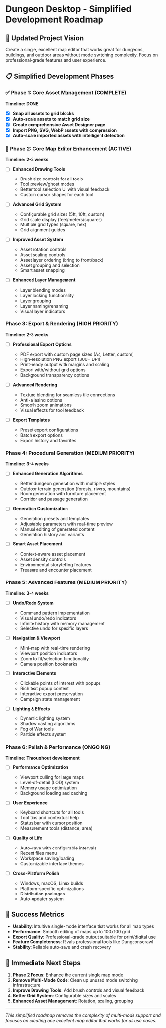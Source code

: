 # Dungeon Desktop - Simplified Development Roadmap

## 🎯 Updated Project Vision
Create a single, excellent map editor that works great for dungeons, buildings, and outdoor areas without mode switching complexity. Focus on professional-grade features and user experience.

## 📋 Simplified Development Phases

### ✅ Phase 1: Core Asset Management (COMPLETE)
**Timeline: DONE**
- [x] **Snap all assets to grid blocks**
- [x] **Auto-scale assets to match grid size** 
- [x] **Create comprehensive Asset Designer page**
- [x] **Import PNG, SVG, WebP assets with compression**
- [x] **Auto-scale imported assets with intelligent detection**

### 🚀 Phase 2: Core Map Editor Enhancement (ACTIVE)
**Timeline: 2-3 weeks**

- [ ] **Enhanced Drawing Tools**
  - Brush size controls for all tools
  - Tool preview/ghost modes
  - Better tool selection UI with visual feedback
  - Custom cursor shapes for each tool

- [ ] **Advanced Grid System**
  - Configurable grid sizes (5ft, 10ft, custom)
  - Grid scale display (feet/meters/squares)
  - Multiple grid types (square, hex)
  - Grid alignment guides

- [ ] **Improved Asset System**
  - Asset rotation controls
  - Asset scaling controls  
  - Asset layer ordering (bring to front/back)
  - Asset grouping and selection
  - Smart asset snapping

- [ ] **Enhanced Layer Management**
  - Layer blending modes
  - Layer locking functionality
  - Layer grouping
  - Layer naming/renaming
  - Visual layer indicators

### Phase 3: Export & Rendering (HIGH PRIORITY)
**Timeline: 2-3 weeks**

- [ ] **Professional Export Options**
  - PDF export with custom page sizes (A4, Letter, custom)
  - High-resolution PNG export (300+ DPI)
  - Print-ready output with margins and scaling
  - Export with/without grid options
  - Background transparency options

- [ ] **Advanced Rendering**
  - Texture blending for seamless tile connections
  - Anti-aliasing options
  - Smooth zoom animations
  - Visual effects for tool feedback

- [ ] **Export Templates**
  - Preset export configurations
  - Batch export options
  - Export history and favorites

### Phase 4: Procedural Generation (MEDIUM PRIORITY) 
**Timeline: 3-4 weeks**

- [ ] **Enhanced Generation Algorithms**
  - Better dungeon generation with multiple styles
  - Outdoor terrain generation (forests, rivers, mountains)
  - Room generation with furniture placement
  - Corridor and passage generation

- [ ] **Generation Customization**
  - Generation presets and templates
  - Adjustable parameters with real-time preview
  - Manual editing of generated content
  - Generation history and variants

- [ ] **Smart Asset Placement**
  - Context-aware asset placement
  - Asset density controls
  - Environmental storytelling features
  - Treasure and encounter placement

### Phase 5: Advanced Features (MEDIUM PRIORITY)
**Timeline: 3-4 weeks**

- [ ] **Undo/Redo System**
  - Command pattern implementation
  - Visual undo/redo indicators  
  - Infinite history with memory management
  - Selective undo for specific layers

- [ ] **Navigation & Viewport**
  - Mini-map with real-time rendering
  - Viewport position indicators
  - Zoom to fit/selection functionality
  - Camera position bookmarks

- [ ] **Interactive Elements** 
  - Clickable points of interest with popups
  - Rich text popup content
  - Interactive export preservation
  - Campaign state management

- [ ] **Lighting & Effects**
  - Dynamic lighting system
  - Shadow casting algorithms
  - Fog of War tools
  - Particle effects system

### Phase 6: Polish & Performance (ONGOING)
**Timeline: Throughout development**

- [ ] **Performance Optimization**
  - Viewport culling for large maps
  - Level-of-detail (LOD) system
  - Memory usage optimization
  - Background loading and caching

- [ ] **User Experience**
  - Keyboard shortcuts for all tools
  - Tool tips and contextual help
  - Status bar with cursor position
  - Measurement tools (distance, area)

- [ ] **Quality of Life**
  - Auto-save with configurable intervals
  - Recent files menu
  - Workspace saving/loading
  - Customizable interface themes

- [ ] **Cross-Platform Polish**
  - Windows, macOS, Linux builds
  - Platform-specific optimizations
  - Distribution packages
  - Auto-updater system

## 🎯 Success Metrics

- **Usability**: Intuitive single-mode interface that works for all map types
- **Performance**: Smooth editing of maps up to 100x100 grid
- **Export Quality**: Professional-grade output suitable for print/digital use
- **Feature Completeness**: Rivals professional tools like Dungeonscrawl
- **Stability**: Reliable auto-save and crash recovery

## 🚀 Immediate Next Steps

1. **Phase 2 Focus**: Enhance the current single map mode
2. **Remove Multi-Mode Code**: Clean up unused mode switching infrastructure
3. **Improve Drawing Tools**: Add brush controls and visual feedback
4. **Better Grid System**: Configurable sizes and scales
5. **Enhanced Asset Management**: Rotation, scaling, grouping

---

*This simplified roadmap removes the complexity of multi-mode support and focuses on creating one excellent map editor that works for all use cases.*
